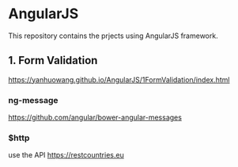 # AngularJS
This repository contains the prjects using AngularJS framework.

## 1. Form Validation
https://yanhuowang.github.io/AngularJS/1FormValidation/index.html

### ng-message
https://github.com/angular/bower-angular-messages

### $http
use the API https://restcountries.eu
